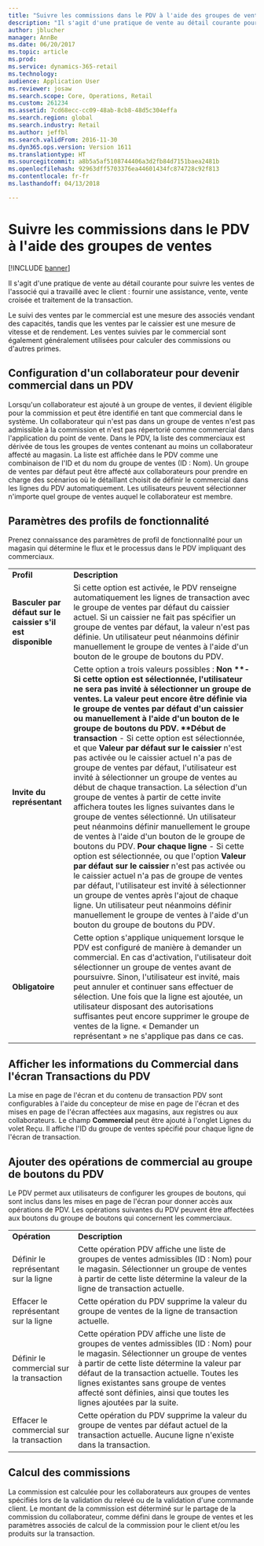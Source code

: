 ```yaml
---
title: "Suivre les commissions dans le PDV à l'aide des groupes de ventes"
description: "Il s'agit d'une pratique de vente au détail courante pour suivre les ventes de l'associé qui a travaillé avec le client : fournir une assistance, vente, vente croisée et traitement de la transaction."
author: jblucher
manager: AnnBe
ms.date: 06/20/2017
ms.topic: article
ms.prod: 
ms.service: dynamics-365-retail
ms.technology: 
audience: Application User
ms.reviewer: josaw
ms.search.scope: Core, Operations, Retail
ms.custom: 261234
ms.assetid: 7cd68ecc-cc09-48ab-8cb8-48d5c304effa
ms.search.region: global
ms.search.industry: Retail
ms.author: jeffbl
ms.search.validFrom: 2016-11-30
ms.dyn365.ops.version: Version 1611
ms.translationtype: HT
ms.sourcegitcommit: a8b5a5af5108744406a3d2fb84d7151baea2481b
ms.openlocfilehash: 92963dff5703376ea44601434fc874728c92f813
ms.contentlocale: fr-fr
ms.lasthandoff: 04/13/2018

---
```


# <a name="track-commissions-in-pos-using-sales-groups"></a>Suivre les commissions dans le PDV à l'aide des groupes de ventes

[!INCLUDE [banner](includes/banner.md)]

Il s'agit d'une pratique de vente au détail courante pour suivre les ventes de l'associé qui a travaillé avec le client : fournir une assistance, vente, vente croisée et traitement de la transaction.

Le suivi des ventes par le commercial est une mesure des associés vendant des capacités, tandis que les ventes par le caissier est une mesure de vitesse et de rendement. Les ventes suivies par le commercial sont également généralement utilisées pour calculer des commissions ou d'autres primes.

## <a name="configuring-a-worker-to-be-a-sales-representative-in-pos"></a>Configuration d'un collaborateur pour devenir commercial dans un PDV
Lorsqu'un collaborateur est ajouté à un groupe de ventes, il devient éligible pour la commission et peut être identifié en tant que commercial dans le système. Un collaborateur qui n'est pas dans un groupe de ventes n'est pas admissible à la commission et n'est pas répertorié comme commercial dans l'application du point de vente. Dans le PDV, la liste des commerciaux est dérivée de tous les groupes de ventes contenant au moins un collaborateur affecté au magasin. La liste est affichée dans le PDV comme une combinaison de l'ID et du nom du groupe de ventes (ID : Nom). Un groupe de ventes par défaut peut être affecté aux collaborateurs pour prendre en charge des scénarios où le détaillant choisit de définir le commercial dans les lignes du PDV automatiquement. Les utilisateurs peuvent sélectionner n'importe quel groupe de ventes auquel le collaborateur est membre.

## <a name="functionality-profile-settings"></a>Paramètres des profils de fonctionnalité
Prenez connaissance des paramètres de profil de fonctionnalité pour un magasin qui détermine le flux et le processus dans le PDV impliquant des commerciaux.


|                                                    |                                                                                                                                                                                                                                                                                                                                                                                                                                                                                                                                                                                                                                                                                                                                                                                                                                                                                                                                                                                                                                                                                                             |
|----------------------------------------------------|-------------------------------------------------------------------------------------------------------------------------------------------------------------------------------------------------------------------------------------------------------------------------------------------------------------------------------------------------------------------------------------------------------------------------------------------------------------------------------------------------------------------------------------------------------------------------------------------------------------------------------------------------------------------------------------------------------------------------------------------------------------------------------------------------------------------------------------------------------------------------------------------------------------------------------------------------------------------------------------------------------------------------------------------------------------------------------------------------------------|
|              <strong>Profil</strong>              |                                                                                                                                                                                                                                                                                                                                                                                                                                                                                                                                        <strong>Description</strong>                                                                                                                                                                                                                                                                                                                                                                                                                                                                                                                                         |
| <strong>Basculer par défaut sur le caissier s'il est disponible</strong> |                                                                                                                                                                                                                                                                                                                                                                                                     Si cette option est activée, le PDV renseigne automatiquement les lignes de transaction avec le groupe de ventes par défaut du caissier actuel. Si un caissier ne fait pas spécifier un groupe de ventes par défaut, la valeur n'est pas définie. Un utilisateur peut néanmoins définir manuellement le groupe de ventes à l'aide d'un bouton de le groupe de boutons du PDV.                                                                                                                                                                                                                                                                                                                                                                                                      |
|  <strong>Invite du représentant</strong>  | Cette option a trois valeurs possibles : <strong>Non **- Si cette option est sélectionnée, l'utilisateur ne sera pas invité à sélectionner un groupe de ventes. La valeur peut encore être définie via le groupe de ventes par défaut d'un caissier ou manuellement à l'aide d'un bouton de le groupe de boutons du PDV. **Début de transaction</strong> - Si cette option est sélectionnée, et que <strong>Valeur par défaut sur le caissier</strong> n'est pas activée ou le caissier actuel n'a pas de groupe de ventes par défaut, l'utilisateur est invité à sélectionner un groupe de ventes au début de chaque transaction. La sélection d'un groupe de ventes à partir de cette invite affichera toutes les lignes suivantes dans le groupe de ventes sélectionné. Un utilisateur peut néanmoins définir manuellement le groupe de ventes à l'aide d'un bouton de le groupe de boutons du PDV. <strong>Pour chaque ligne</strong> - Si cette option est sélectionnée, ou que l'option <strong>Valeur par défaut sur le caissier</strong> n'est pas activée ou le caissier actuel n'a pas de groupe de ventes par défaut, l'utilisateur est invité à sélectionner un groupe de ventes après l'ajout de chaque ligne. Un utilisateur peut néanmoins définir manuellement le groupe de ventes à l'aide d'un bouton du groupe de boutons du PDV. |
|              <strong>Obligatoire</strong>              |                                                                                                                                                                                                                                                                                                                         Cette option s'applique uniquement lorsque le PDV est configuré de manière à demander un commercial. En cas d'activation, l'utilisateur doit sélectionner un groupe de ventes avant de poursuivre. Sinon, l'utilisateur est invité, mais peut annuler et continuer sans effectuer de sélection. Une fois que la ligne est ajoutée, un utilisateur disposant des autorisations suffisantes peut encore supprimer le groupe de ventes de la ligne. « Demander un représentant » ne s'applique pas dans ce cas.                                                                                                                                                                                                                                                                                                                          |

## <a name="displaying-the-sales-representative-information-on-the-pos-transactions-screen"></a>Afficher les informations du Commercial dans l'écran Transactions du PDV
La mise en page de l'écran et du contenu de transaction PDV sont configurables à l'aide du concepteur de mise en page de l'écran et des mises en page de l'écran affectées aux magasins, aux registres ou aux collaborateurs. Le champ **Commercial** peut être ajouté à l'onglet Lignes du volet Reçu.  Il affiche l'ID du groupe de ventes spécifié pour chaque ligne de l'écran de transaction.

## <a name="adding-sales-representative-operations-to-pos-button-grids"></a>Ajouter des opérations de commercial au groupe de boutons du PDV
Le PDV permet aux utilisateurs de configurer les groupes de boutons, qui sont inclus dans les mises en page de l'écran pour donner accès aux opérations de PDV. Les opérations suivantes du PDV peuvent être affectées aux boutons du groupe de boutons qui concernent les commerciaux.

|                                           |                                                                                                                                                                                                                                                                                              |
|-------------------------------------------|----------------------------------------------------------------------------------------------------------------------------------------------------------------------------------------------------------------------------------------------------------------------------------------------|
| **Opération**                             | **Description**                                                                                                                                                                                                                                                                              |
| Définir le représentant sur la ligne          | Cette opération PDV affiche une liste de groupes de ventes admissibles (ID : Nom) pour le magasin. Sélectionner un groupe de ventes à partir de cette liste détermine la valeur de la ligne de transaction actuelle.                                                                                                            |
| Effacer le représentant sur la ligne        | Cette opération du PDV supprime la valeur du groupe de ventes de la ligne de transaction actuelle.                                                                                                                                                                                                  |
| Définir le commercial sur la transaction   | Cette opération PDV affiche une liste de groupes de ventes admissibles (ID : Nom) pour le magasin. Sélectionner un groupe de ventes à partir de cette liste détermine la valeur par défaut de la transaction actuelle. Toutes les lignes existantes sans groupe de ventes affecté sont définies, ainsi que toutes les lignes ajoutées par la suite. |
| Effacer le commercial sur la transaction | Cette opération du PDV supprime la valeur du groupe de ventes par défaut actuel de la transaction actuelle. Aucune ligne n'existe dans la transaction.                                                                                                                             |

## <a name="calculating-commissions"></a>Calcul des commissions
La commission est calculée pour les collaborateurs aux groupes de ventes spécifiés lors de la validation du relevé ou de la validation d'une commande client. Le montant de la commission est déterminé sur le partage de la commission du collaborateur, comme défini dans le groupe de ventes et les paramètres associés de calcul de la commission pour le client et/ou les produits sur la transaction.




